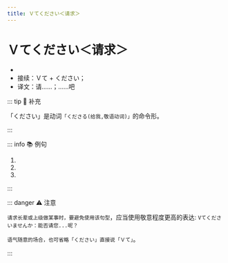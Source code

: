 ```yaml
---
title: Ｖてください＜请求＞
---
```

            
# Ｖてください＜请求＞

* <grammer-content sentence="意义：表示**请求对方做某件事**；" />
* 接续：Ｖて + ください；
* 译文：请......；......吧

::: tip :bookmark: 补充

「ください」是动词`「くださる(给我,敬语动词)」`的命令形。

:::

::: info :books: 例句

1. <grammer-content id='1-9-10-0' sentence="ちょっとそれを**[見/み]せてください**。" trans="请让我看看那个。" />
2. <grammer-content id='1-9-10-1' sentence="[日本語/にほんご]を**[教/おし]えてください**。" trans="请教我日语！" />
3. <grammer-content id='1-9-10-2' sentence="ここに[電話番号/でんわばんごう]を**[書/か]いてください**。" trans="请在这里写下电话号码。" />

:::

::: danger :warning: 注意

`请求长辈或上级做某事时，要避免使用该句型`，应当使用敬意程度更高的表达: `Vてくださいませんか：能否请您...呢？`

`语气随意的场合，也可省略「ください」直接说「Ｖて」`。

<div class="bunpou-block">

  <grammer-content id='1-9-10-3' sentence="ちょっと**[待/ま]って <del>(ください)</del>**。" trans="请稍等一下。(语气比较随意的场合。)" />

</div>

:::
